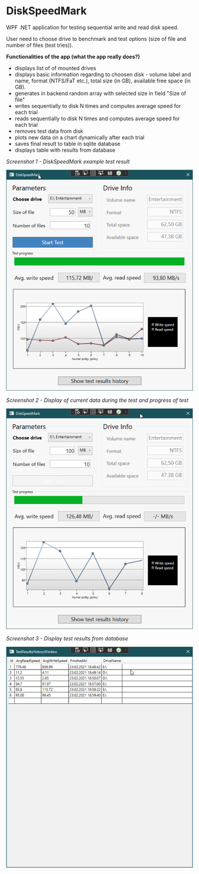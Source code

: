# DiskSpeedMark

WPF .NET application for testing sequential write and read disk speed.

User need to choose drive to benchmark and test options (size of file and number of files (test tries)).

**Functionalities of the app (what the app really does?)**
* displays list of of mounted drives
* displays basic information regarding to choosen disk - volume label and name, format (NTFS/FaT etc.), total size (in GB), available free space (in GB).
* generates in backend random array with selected size in field "Size of file"
* writes sequentially to disk N times and computes average speed for each trial
* reads sequentially to disk N times and computes average speed for each trial
* removes test data from disk
* plots new data on a chart dynamically after each trial
* saves final result to table in sqlite database
* displays table with results from database


*Screenshot 1 - DiskSpeedMark example test result*

![Alt text](/Screenshots/Screen1.png?raw=true "Optional Title")


*Screenshot 2 - Display of current data during the test and progress of test*

![Alt text](/Screenshots/Screen2.png?raw=true "Display of current data during the test and progress of test")


*Screenshot 3 - Display test results from database*

![Alt text](/Screenshots/Screen3.png?raw=true "Display test results from database")
